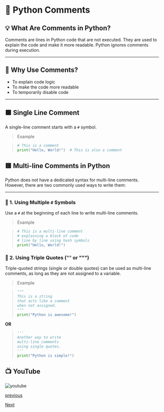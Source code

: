 # 📝 Python Comments

## 💡 What Are Comments in Python?
Comments are lines in Python code that are not executed. They are used to explain the code and make it more readable. Python ignores comments during execution.

---

## 🧠 Why Use Comments?
- To explain code logic
- To make the code more readable
- To temporarily disable code

---

## 🟩 Single Line Comment

A single-line comment starts with a `#` symbol.

>Example

>```python
># This is a comment
>print("Hello, World!")  # This is also a comment
>```
## 🟨 Multi-line Comments in Python

Python does not have a dedicated syntax for multi-line comments. However, there are two commonly used ways to write them:

---

### 🔹 1. Using Multiple `#` Symbols

Use a `#` at the beginning of each line to write multi-line comments.

>Example

>```python
># This is a multi-line comment
># explaining a block of code
># line by line using hash symbols
>print("Hello, World!")
>```

### 🔹 2. Using Triple Quotes (''' or """)
Triple-quoted strings (single or double quotes) can be used as multi-line comments, as long as they are not assigned to a variable.

>Example

> ```python
>"""
>This is a string
>that acts like a comment
>when not assigned.
>"""
>print("Python is awesome!")
>```
**OR**
> ```python
>'''
>Another way to write
>multi-line comments
>using single quotes.
>'''
>print("Python is simple!")
>```

## 📺 YouTube
![youtube]()


[previous](python/python_chapter_3_python_syntax.md)

[Next](python/python_chapter_5_python_variable.md)